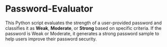 # Password-Evaluator
This Python script evaluates the strength of a user-provided password and classifies it as **Weak**, **Moderate**, or **Strong** based on specific criteria. If the password is Weak or Moderate, it generates a strong password sample to help users improve their password security.
